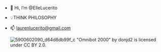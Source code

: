 - 👋 Hi, I’m @ElleLucerito
- 💡THINK PHILOSOPHY
- 📫 laurenlucerito@gmail.com
  
  ![5900602090_d64d8db99f_c](https://github.com/ElleLucerito/ElleLucerito/assets/144777704/548c25d5-96ff-4c55-a2c5-5d8aa48ce818)
"Omnibot 2000" by donjd2 is licensed under CC BY 2.0.
 

<!---
ElleLucerito/ElleLucerito is a ✨ special ✨ repository because its `README.md` (this file) appears on your GitHub profile.
You can click the Preview link to take a look at your changes.
--->
